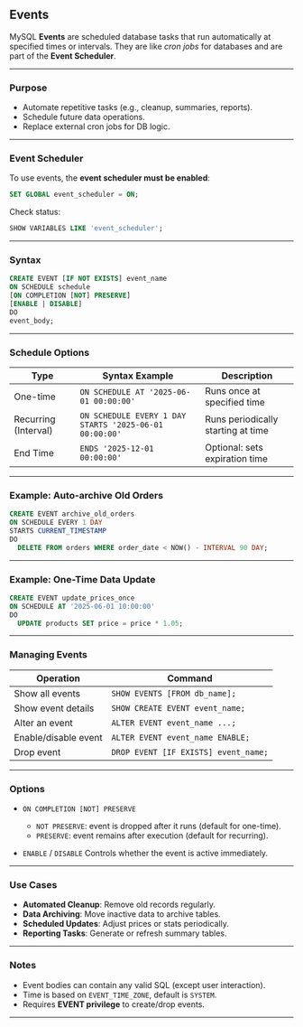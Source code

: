 ## Events

MySQL **Events** are scheduled database tasks that run automatically at specified times or intervals. They are like *cron jobs* for databases and are part of the **Event Scheduler**.

---

### Purpose

* Automate repetitive tasks (e.g., cleanup, summaries, reports).
* Schedule future data operations.
* Replace external cron jobs for DB logic.

---

### Event Scheduler

To use events, the **event scheduler must be enabled**:

```sql
SET GLOBAL event_scheduler = ON;
```

Check status:

```sql
SHOW VARIABLES LIKE 'event_scheduler';
```

---

### Syntax

```sql
CREATE EVENT [IF NOT EXISTS] event_name
ON SCHEDULE schedule
[ON COMPLETION [NOT] PRESERVE]
[ENABLE | DISABLE]
DO
event_body;
```

---

### Schedule Options

| Type                 | Syntax Example                                         | Description                        |
| -------------------- | ------------------------------------------------------ | ---------------------------------- |
| One-time             | `ON SCHEDULE AT '2025-06-01 00:00:00'`                 | Runs once at specified time        |
| Recurring (Interval) | `ON SCHEDULE EVERY 1 DAY STARTS '2025-06-01 00:00:00'` | Runs periodically starting at time |
| End Time             | `ENDS '2025-12-01 00:00:00'`                           | Optional: sets expiration time     |

---

### Example: Auto-archive Old Orders

```sql
CREATE EVENT archive_old_orders
ON SCHEDULE EVERY 1 DAY
STARTS CURRENT_TIMESTAMP
DO
  DELETE FROM orders WHERE order_date < NOW() - INTERVAL 90 DAY;
```

---

### Example: One-Time Data Update

```sql
CREATE EVENT update_prices_once
ON SCHEDULE AT '2025-06-01 10:00:00'
DO
  UPDATE products SET price = price * 1.05;
```

---

### Managing Events

| Operation            | Command                              |
| -------------------- | ------------------------------------ |
| Show all events      | `SHOW EVENTS [FROM db_name];`        |
| Show event details   | `SHOW CREATE EVENT event_name;`      |
| Alter an event       | `ALTER EVENT event_name ...;`        |
| Enable/disable event | `ALTER EVENT event_name ENABLE;`     |
| Drop event           | `DROP EVENT [IF EXISTS] event_name;` |

---

### Options

* `ON COMPLETION [NOT] PRESERVE`

  * `NOT PRESERVE`: event is dropped after it runs (default for one-time).
  * `PRESERVE`: event remains after execution (default for recurring).

* `ENABLE` / `DISABLE`
  Controls whether the event is active immediately.

---

### Use Cases

* **Automated Cleanup**: Remove old records regularly.
* **Data Archiving**: Move inactive data to archive tables.
* **Scheduled Updates**: Adjust prices or stats periodically.
* **Reporting Tasks**: Generate or refresh summary tables.

---

### Notes

* Event bodies can contain any valid SQL (except user interaction).
* Time is based on `EVENT_TIME_ZONE`, default is `SYSTEM`.
* Requires **EVENT privilege** to create/drop events.

---
